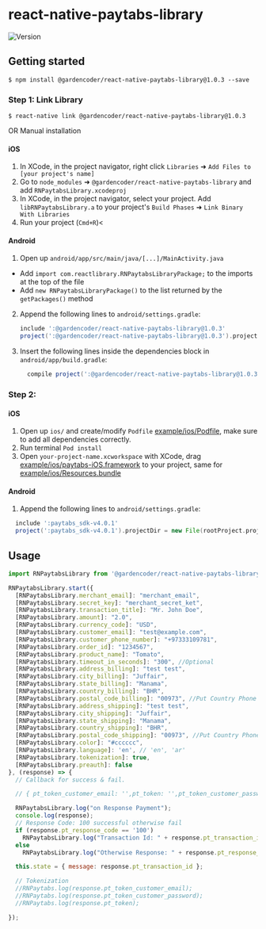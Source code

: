 
# react-native-paytabs-library
![Version](https://img.shields.io/badge/Paytabs%20React%20Native%20library-v1.0.3-green)
## Getting started

`$ npm install @gardencoder/react-native-paytabs-library@1.0.3 --save`

### Step 1: Link Library

`$ react-native link @gardencoder/react-native-paytabs-library@1.0.3`

OR Manual installation

#### iOS

1. In XCode, in the project navigator, right click `Libraries` ➜ `Add Files to [your project's name]`
2. Go to `node_modules` ➜ `@gardencoder/react-native-paytabs-library` and add `RNPaytabsLibrary.xcodeproj`
3. In XCode, in the project navigator, select your project. Add `libRNPaytabsLibrary.a` to your project's `Build Phases` ➜ `Link Binary With Libraries`
4. Run your project (`Cmd+R`)<

#### Android

1. Open up `android/app/src/main/java/[...]/MainActivity.java`
  - Add `import com.reactlibrary.RNPaytabsLibraryPackage;` to the imports at the top of the file
  - Add `new RNPaytabsLibraryPackage()` to the list returned by the `getPackages()` method
2. Append the following lines to `android/settings.gradle`:
  	```groovy
  	include ':@gardencoder/react-native-paytabs-library@1.0.3'
  	project(':@gardencoder/react-native-paytabs-library@1.0.3').projectDir = new File(rootProject.projectDir, 	'../node_modules/@gardencoder/react-native-paytabs-library@1.0.3/android')
  	```
3. Insert the following lines inside the dependencies block in `android/app/build.gradle`:
  	```groovy
      compile project(':@gardencoder/react-native-paytabs-library@1.0.3')
  	```

### Step 2:

#### iOS

1. Open up `ios/` and create/modify `Podfile` [example/ios/Podfile](example/ios/Podfile), make sure to add all dependencies correctly.
2. Run terminal `Pod install`
3. Open `your-project-name.xcworkspace` with XCode, drag [example/ios/paytabs-iOS.framework](example/ios/paytabs-iOS.framework) to your project, same for [example/ios/Resources.bundle](example/ios/Resources.bundle)

#### Android

1. Append the following lines to `android/settings.gradle`:
  ```groovy
    include ':paytabs_sdk-v4.0.1'
    project(':paytabs_sdk-v4.0.1').projectDir = new File(rootProject.projectDir, '../node_modules/@gardencoder/react-native-paytabs-library/android/paytabs_sdk-v4.0.1/')
  ```

## Usage
```javascript
import RNPaytabsLibrary from '@gardencoder/react-native-paytabs-library';

RNPaytabsLibrary.start({
  [RNPaytabsLibrary.merchant_email]: "merchant_email",
  [RNPaytabsLibrary.secret_key]: "merchant_secret_ket",
  [RNPaytabsLibrary.transaction_title]: "Mr. John Doe",
  [RNPaytabsLibrary.amount]: "2.0",
  [RNPaytabsLibrary.currency_code]: "USD",
  [RNPaytabsLibrary.customer_email]: "test@example.com",
  [RNPaytabsLibrary.customer_phone_number]: "+97333109781",
  [RNPaytabsLibrary.order_id]: "1234567",
  [RNPaytabsLibrary.product_name]: "Tomato",
  [RNPaytabsLibrary.timeout_in_seconds]: "300", //Optional
  [RNPaytabsLibrary.address_billing]: "test test",
  [RNPaytabsLibrary.city_billing]: "Juffair",
  [RNPaytabsLibrary.state_billing]: "Manama",
  [RNPaytabsLibrary.country_billing]: "BHR",
  [RNPaytabsLibrary.postal_code_billing]: "00973", //Put Country Phone code if Postal code not available '00973'//
  [RNPaytabsLibrary.address_shipping]: "test test",
  [RNPaytabsLibrary.city_shipping]: "Juffair",
  [RNPaytabsLibrary.state_shipping]: "Manama",
  [RNPaytabsLibrary.country_shipping]: "BHR",
  [RNPaytabsLibrary.postal_code_shipping]: "00973", //Put Country Phone code if Postal
  [RNPaytabsLibrary.color]: "#cccccc",
  [RNPaytabsLibrary.language]: 'en', // 'en', 'ar'
  [RNPaytabsLibrary.tokenization]: true,
  [RNPaytabsLibrary.preauth]: false
}, (response) => {
  // Callback for success & fail.

  // { pt_token_customer_email: '',pt_token: '',pt_token_customer_password: '', pt_transaction_id: '123456',pt_response_code: '100' }

  RNPaytabsLibrary.log("on Response Payment");
  console.log(response);
  // Response Code: 100 successful otherwise fail
  if (response.pt_response_code == '100')
    RNPaytabsLibrary.log("Transaction Id: " + response.pt_transaction_id);
  else
    RNPaytabsLibrary.log("Otherwise Response: " + response.pt_response_code);

  this.state = { message: response.pt_transaction_id };

  // Tokenization
  //RNPaytabs.log(response.pt_token_customer_email);
  //RNPaytabs.log(response.pt_token_customer_password);
  //RNPaytabs.log(response.pt_token);

});
```
